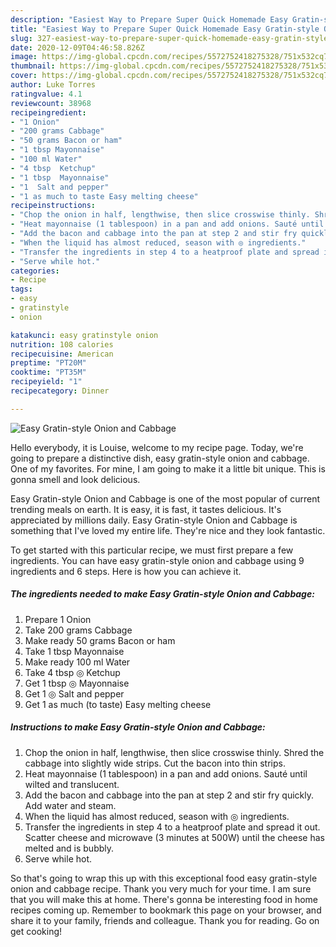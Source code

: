 ```yaml
---
description: "Easiest Way to Prepare Super Quick Homemade Easy Gratin-style Onion and Cabbage"
title: "Easiest Way to Prepare Super Quick Homemade Easy Gratin-style Onion and Cabbage"
slug: 327-easiest-way-to-prepare-super-quick-homemade-easy-gratin-style-onion-and-cabbage
date: 2020-12-09T04:46:58.826Z
image: https://img-global.cpcdn.com/recipes/5572752418275328/751x532cq70/easy-gratin-style-onion-and-cabbage-recipe-main-photo.jpg
thumbnail: https://img-global.cpcdn.com/recipes/5572752418275328/751x532cq70/easy-gratin-style-onion-and-cabbage-recipe-main-photo.jpg
cover: https://img-global.cpcdn.com/recipes/5572752418275328/751x532cq70/easy-gratin-style-onion-and-cabbage-recipe-main-photo.jpg
author: Luke Torres
ratingvalue: 4.1
reviewcount: 38968
recipeingredient:
- "1 Onion"
- "200 grams Cabbage"
- "50 grams Bacon or ham"
- "1 tbsp Mayonnaise"
- "100 ml Water"
- "4 tbsp  Ketchup"
- "1 tbsp  Mayonnaise"
- "1  Salt and pepper"
- "1 as much to taste Easy melting cheese"
recipeinstructions:
- "Chop the onion in half, lengthwise, then slice crosswise thinly. Shred the cabbage into slightly wide strips. Cut the bacon into thin strips."
- "Heat mayonnaise (1 tablespoon) in a pan and add onions. Sauté until wilted and translucent."
- "Add the bacon and cabbage into the pan at step 2 and stir fry quickly. Add water and steam."
- "When the liquid has almost reduced, season with ◎ ingredients."
- "Transfer the ingredients in step 4 to a heatproof plate and spread it out. Scatter cheese and microwave (3 minutes at 500W) until the cheese has melted and is bubbly."
- "Serve while hot."
categories:
- Recipe
tags:
- easy
- gratinstyle
- onion

katakunci: easy gratinstyle onion 
nutrition: 108 calories
recipecuisine: American
preptime: "PT20M"
cooktime: "PT35M"
recipeyield: "1"
recipecategory: Dinner

---
```



![Easy Gratin-style Onion and Cabbage](https://img-global.cpcdn.com/recipes/5572752418275328/751x532cq70/easy-gratin-style-onion-and-cabbage-recipe-main-photo.jpg)

Hello everybody, it is Louise, welcome to my recipe page. Today, we're going to prepare a distinctive dish, easy gratin-style onion and cabbage. One of my favorites. For mine, I am going to make it a little bit unique. This is gonna smell and look delicious.

Easy Gratin-style Onion and Cabbage is one of the most popular of current trending meals on earth. It is easy, it is fast, it tastes delicious. It's appreciated by millions daily. Easy Gratin-style Onion and Cabbage is something that I've loved my entire life. They're nice and they look fantastic.




To get started with this particular recipe, we must first prepare a few ingredients. You can have easy gratin-style onion and cabbage using 9 ingredients and 6 steps. Here is how you can achieve it.

<!--inarticleads1-->

##### The ingredients needed to make Easy Gratin-style Onion and Cabbage:

1. Prepare 1 Onion
1. Take 200 grams Cabbage
1. Make ready 50 grams Bacon or ham
1. Take 1 tbsp Mayonnaise
1. Make ready 100 ml Water
1. Take 4 tbsp ◎ Ketchup
1. Get 1 tbsp ◎ Mayonnaise
1. Get 1 ◎ Salt and pepper
1. Get 1 as much (to taste) Easy melting cheese




<!--inarticleads2-->

##### Instructions to make Easy Gratin-style Onion and Cabbage:

1. Chop the onion in half, lengthwise, then slice crosswise thinly. Shred the cabbage into slightly wide strips. Cut the bacon into thin strips.
1. Heat mayonnaise (1 tablespoon) in a pan and add onions. Sauté until wilted and translucent.
1. Add the bacon and cabbage into the pan at step 2 and stir fry quickly. Add water and steam.
1. When the liquid has almost reduced, season with ◎ ingredients.
1. Transfer the ingredients in step 4 to a heatproof plate and spread it out. Scatter cheese and microwave (3 minutes at 500W) until the cheese has melted and is bubbly.
1. Serve while hot.




So that's going to wrap this up with this exceptional food easy gratin-style onion and cabbage recipe. Thank you very much for your time. I am sure that you will make this at home. There's gonna be interesting food in home recipes coming up. Remember to bookmark this page on your browser, and share it to your family, friends and colleague. Thank you for reading. Go on get cooking!

